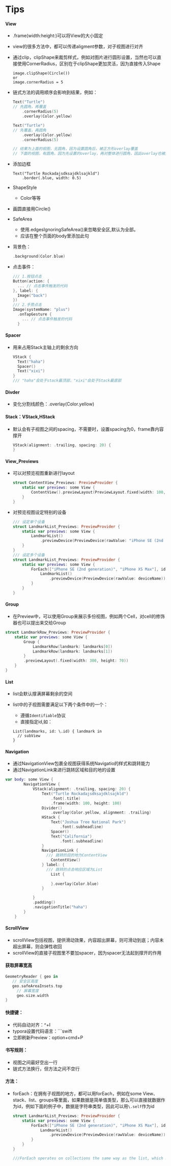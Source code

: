 # Tips

#### View

- .frame(width:height:)可以将View的大小固定

- view的很多方法中，都可以传递aligment参数，对子视图进行对齐

- 通过clip，clipShape来裁剪样式，例如对图片进行圆形设置，当然也可以直接使用CornerRadius，区别在于clipShape更加灵活，因为直接传入Shape

  ```
  image.clipShape(Circle())
  or
  image.cornerRadius = 5
  ```

- 链式方法的调用顺序会影响到结果，例如：

  ```swift
  Text("Turtle")
  // 先圆角，再覆盖
      .cornerRadius(5)
      .overlay(Color.yellow)
  
  Text("Turtle")
  // 先覆盖，再圆角
      .overlay(Color.yellow)
      .cornerRadius(5)    
  
  // 结果为上面的视图，无圆角，因为设置圆角后，被正方形overlay覆盖
  // 下面的视图，有圆角，因为先设置的overlay，再对整体进行圆角，因此overlay也被圆角
  ```

- 添加边框

  ```
  Text("Turtle Rockadajsdksajdklsajkld")
      .border(.blue, width: 0.5)
  ```

- ShapeStyle

  - Color等等

- 画圆直接用Circle()

- SafeArea

  - 使用.edgesIgnoringSafeArea()来忽略安全区,默认为全部。
  - 应该在整个页面的body里添加此句


- 背景色：

  ```swift
  .background(Color.blue)
  ```

- 点击事件：

  ```swift
  /// 1.按钮点击
  Button(action: {
    ... // 点击事件触发的代码
  }, label: {
  	Image("back")
  })
  /// 2.手势点击
  Image(systemName: "plus")
    .onTapGesture {
      ... // 点击事件触发的代码
    }
  ```

  

#### Spacer

- 用来占用Stack主轴上的剩余方向

  ```swift
  VStack {
  	Text("haha")
  	Spacer()
  	Text("xixi")
  }
  /// "haha"会处于stack最顶部，"xixi"会处于Stack最底部
  ```

  

#### Divder

- 变化分割线颜色：.overlay(Color.yellow)

#### Stack：VStack,HStack

- 默认会有子视图之间的spacing，不需要时，设置spacing为0，frame靠内容撑开

  ```swift
  VStack(alignment: .trailing, spacing: 20) {
  }
  ```

#### View_Previews

- 可以对预览视图重新进行layout

  ```swift
  struct ContentView_Previews: PreviewProvider {
      static var previews: some View {
          ContentView().previewLayout(PreviewLayout.fixed(width: 100, height: 200))
      }
  }
  ```

- 对预览视图设定特别的设备

  ```swift
  /// 设定单个设备
  struct LandmarkList_Previews: PreviewProvider {
      static var previews: some View {
          LandmarkList()
              .previewDevice(PreviewDevice(rawValue: "iPhone SE (2nd generation)"))
      }
  }
  /// 设定多个设备
  struct LandmarkList_Previews: PreviewProvider {
      static var previews: some View {
          ForEach(["iPhone SE (2nd generation)", "iPhone XS Max"], id: \.self) { deviceName in
              LandmarkList()
                  .previewDevice(PreviewDevice(rawValue: deviceName))
          }
      }
  }
  ```

  

#### Group

- 在Preview中，可以使用Group来展示多份视图，例如两个Cell，对cell的修饰器也可以提出来交给Group

```swift
struct LandmarkRow_Previews: PreviewProvider {
    static var previews: some View {
        Group {
            LandmarkRow(landmark: landmarks[0])
            LandmarkRow(landmark: landmarks[1])
        }
        .previewLayout(.fixed(width: 300, height: 70))
    }
}
```

#### List

- list会默认撑满屏幕剩余的空间

- list中的子视图需要满足以下两个条件中的一个：

  - 遵循`Identifiable`协议
  - 直接指定id,如：

  ```
  List(landmarks, id: \.id) { landmark in
  	// subView
  }
  ```



#### Navigation

- 通过NavigationView包裹全视图获得系统Navigatio的样式和跳转能力
- 通过NavigationLink来进行跳转区域和目的地的设置

```swift
var body: some View {
        NavigationView {
            VStack(alignment: .trailing, spacing: 20) {
                Text("Turtle Rockadajsdksajdklsajkld")
                    .font(.title)
                    .frame(width: 100, height: 100)
                Divider()
                    .overlay(Color.yellow, alignment: .trailing)
                HStack {
                    Text("Joshua Tree National Park")
                        .font(.subheadline)
                    Spacer()
                    Text("California")
                        .font(.subheadline)
                }
                NavigationLink {
                  /// 跳转的目的地为ContentView
                    ContentView()
                } label: {
                  /// 跳转的点击响应区域为List
                    List {
                        
                    }.overlay(Color.blue)
                }

            }
            .padding()
            .navigationTitle("haha")
        }
    }
```



#### ScrollView

- scrollView包括视图，提供滑动效果，内容超出屏幕，则可滑动到底；内容未超出屏幕，则会弹性收回
- scrollView的直接子视图里不要加spacer，因为spacer无法起到撑开的作用



#### 获取屏幕宽高

```swift
GeometryReader { geo in
   // 安全区高度
   geo.safeAreaInsets.top
	 // 屏幕宽度
	 geo.size.width
}
```



#### 快捷键：

- 代码自动对齐：^+I
- typora设置代码语言：```swift
- 立即刷新Preview：option+cmd+P



#### 书写规则：

- 视图之间最好空出一行
- 链式方法换行，但方法之间不空行



#### 方法：

- forEach：在拥有子视图的地方，都可以用forEach，例如在some View、stack、list、groups等里面，如果数据是简单值类型，那么可以直接就数据作为id，例如下面的例子中，数据是字符串类型，因此可以用`\.self`作为id

  ```swift
  struct LandmarkList_Previews: PreviewProvider {
      static var previews: some View {
          ForEach(["iPhone SE (2nd generation)", "iPhone XS Max"], id: \.self) { deviceName in
              LandmarkList()
                  .previewDevice(PreviewDevice(rawValue: deviceName))
          }
      }
  }
  
  ///ForEach operates on collections the same way as the list, which means you can use it anywhere you can use a child view, such as in stacks, lists, groups, and more. When the elements of your data are simple value types — like the strings you’re using here — you can use \.self as key path to the identifier.
  ```

  

